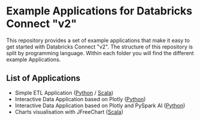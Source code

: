 # Example Applications for Databricks Connect "v2"

This repository provides a set of example applications that make it easy to get started
with Databricks Connect "v2". The structure of this repository is split by programming
language. Within each folder you will find the different example Applications.

## List of Applications

* Simple ETL Application ([Python](python/ETL/README.md) / [Scala](scala/ETL/README.md))
* Interactive Data Application based on Plotly ([Python](python/Plotly/README.md))
* Interactive Data Application based on Plotly and PySpark AI ([Python](python/Plotly-AI/README.md))
* Charts visualisation with JFreeChart ([Scala](scala/Charts/README.md))
